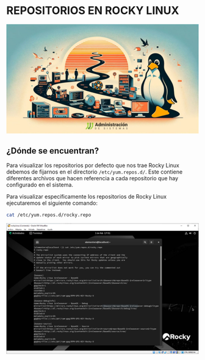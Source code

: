 # REPOSITORIOS EN ROCKY LINUX

![Repositorios](img/repositorios.jpg)

## ¿Dónde se encuentran?

Para visualizar los repositorios por defecto que nos trae Rocky Linux debemos de fijarnos en el directorio `/etc/yum.repos.d/`. Este contiene diferentes archivos que hacen referencia a cada repositorio que hay configurado en el sistema.

Para visualizar específicamente los repositorios de Rocky Linux ejecutaremos el siguiente comando:

```bash
cat /etc/yum.repos.d/rocky.repo
```

![RepositoriosPersonales](img/repositoriosalemonterx.png)

